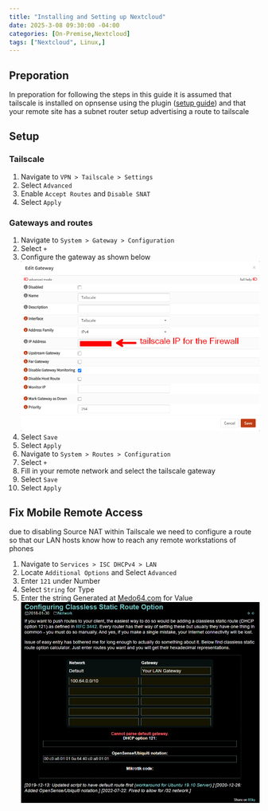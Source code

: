 ```yaml
---
title: "Installing and Setting up Nextcloud"
date: 2025-3-08 09:30:00 -04:00
categories: [On-Premise,Nextcloud]
tags: ["Nextcloud", Linux,]
---
```


## Preporation
In preporation for following the steps in this guide it is assumed that tailscale is installed on opnsense using the plugin ([setup guide](https://ryanvanmassenhoven.com/posts/Setting-up-tailscale-on-OPNSense/)) and that your remote site has a subnet router setup advertising a route to tailscale

## Setup
### Tailscale
1. Navigate to `VPN > Tailscale > Settings`
2. Select `Advanced`
3. Enable `Accept Routes` and `Disable SNAT`
4. Select `Apply`

### Gateways and routes
1. Navigate to `System > Gateway > Configuration`
2. Select `+`
3. Configure the gateway as shown below
![1](/assets/2025/Site-2-Site-tailscale-opnsense/1.png)
4. Select `Save`
5. Select `Apply`
6. Navigate to `System > Routes > Configuration`
7. Select `+`
8. Fill in your remote network and select the tailscale gateway
9. Select `Save`
10. Select `Apply`

## Fix Mobile Remote Access
due to disabling Source NAT within Tailscale we need to configure a route so that our LAN hosts know how to reach any remote workstations of phones
1. Navigate to `Services > ISC DHCPv4 > LAN`
2. Locate `Additional Options` and Select `Advanced`
3. Enter `121` under Number
4. Select `String` for Type
5. Enter the string Generated at [Medo64.com](https://medo64.com/posts/configuring-classless-static-route-option/) for Value
![2](/assets/2025/Site-2-Site-tailscale-opnsense/2.png)